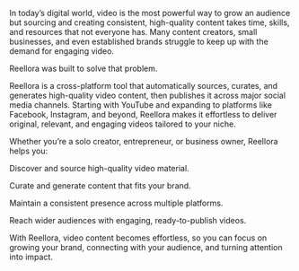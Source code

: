 In today’s digital world, video is the most powerful way to grow an audience but sourcing and creating consistent, high-quality content takes time, skills, and resources that not everyone has. Many content creators, small businesses, and even established brands struggle to keep up with the demand for engaging video.

Reellora was built to solve that problem.

Reellora is a cross-platform tool that automatically sources, curates, and generates high-quality video content, then publishes it across major social media channels. Starting with YouTube and expanding to platforms like Facebook, Instagram, and beyond, Reellora makes it effortless to deliver original, relevant, and engaging videos tailored to your niche.

Whether you’re a solo creator, entrepreneur, or business owner, Reellora helps you:

Discover and source high-quality video material.

Curate and generate content that fits your brand.

Maintain a consistent presence across multiple platforms.

Reach wider audiences with engaging, ready-to-publish videos.

With Reellora, video content becomes effortless, so you can focus on growing your brand, connecting with your audience, and turning attention into impact.